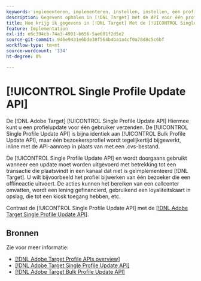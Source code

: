 ```yaml
---
keywords: implementeren, implementeren, instellen, instellen, één profielupdate
description: Gegevens ophalen in [!DNL Target] met de API voor één profielupdate.
title: Hoe krijg ik gegevens in [!DNL Target] Met de [!UICONTROL Single Profile Update API]?
feature: Implementation
exl-id: e6c394cb-74a3-4991-b656-5ae601f2d5e2
source-git-commit: 946e9431e6bde30f564b4ba1a4cf0a78d8c5c6bf
workflow-type: tm+mt
source-wordcount: '134'
ht-degree: 0%

---
```


# [!UICONTROL Single Profile Update API]

De [!DNL Adobe Target] [!UICONTROL Single Profile Update API] Hiermee kunt u een profielupdate voor één gebruiker verzenden. De [!UICONTROL Single Profile Update API] is bijna identiek aan [!UICONTROL Bulk Profile Update API], maar één bezoekersprofiel wordt tegelijkertijd bijgewerkt, inline met de API-aanroep in plaats van met een .cvs-bestand.

De [!UICONTROL Single Profile Update API] en wordt doorgaans gebruikt wanneer een update moet worden uitgevoerd met betrekking tot een transactie die plaatsvindt in een kanaal dat niet is geïmplementeerd [!DNL Target]. U wilt bijvoorbeeld het profiel bijwerken van één bezoeker die een offlineactie uitvoert. De acties kunnen het bereiken van een callcenter omvatten, wordt een lening gefinancierd, gebruikend een loyaliteitskaart in opslag, die tot een kiosk toegang hebben, etc.

Contrast de [!UICONTROL Single Profile Update API] met de [[!DNL Adobe Target Single Profile Update API]](/help/dev/administer/profile-api/profile-single-api.md).

## Bronnen

Zie voor meer informatie:

* [[!DNL Adobe Target Profile APIs overview]](/help/dev/administer/profile-api/profile-api-overview.md)
* [[!DNL Adobe Target Single Profile Update API]](/help/dev/administer/profile-api/profile-single-api.md)
* [[!DNL Adobe Target Bulk Profile Update API]](/help/dev/administer/profile-api/profile-bulk-api.md)
